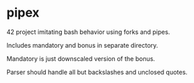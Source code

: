 # pipex

42 project imitating bash behavior using forks and pipes.

Includes mandatory and bonus in separate directory.

Mandatory is just downscaled version of the bonus.

Parser should handle all but backslashes and unclosed quotes.
